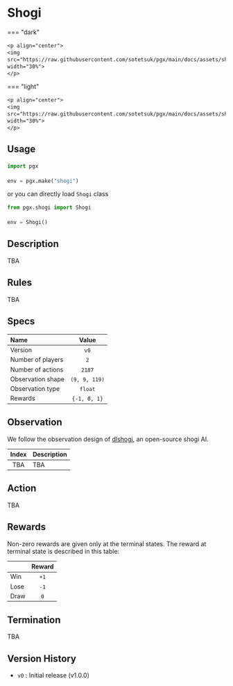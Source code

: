 # Shogi

=== "dark" 

    <p align="center">
    <img src="https://raw.githubusercontent.com/sotetsuk/pgx/main/docs/assets/shogi_dark.gif" width="30%">
    </p>

=== "light" 

    <p align="center">
    <img src="https://raw.githubusercontent.com/sotetsuk/pgx/main/docs/assets/shogi_light.gif" width="30%">
    </p>

## Usage

```py
import pgx

env = pgx.make("shogi")
```

or you can directly load `Shogi` class

```py
from pgx.shogi import Shogi

env = Shogi()
```

## Description

TBA


## Rules

TBA

## Specs

| Name | Value |
|:---|:----:|
| Version | `v0` |
| Number of players | `2` |
| Number of actions | `2187` |
| Observation shape | `(9, 9, 119)` |
| Observation type | `float` |
| Rewards | `{-1, 0, 1}` |

## Observation
We follow the observation design of [dlshogi](https://github.com/TadaoYamaoka/DeepLearningShogi), an open-source shogi AI.

| Index | Description |
|:---:|:----|
| TBA | TBA |

## Action

TBA

## Rewards
Non-zero rewards are given only at the terminal states.
The reward at terminal state is described in this table:

| | Reward |
|:---|:----:|
| Win | `+1` |
| Lose | `-1` |
| Draw | `0` |

## Termination

TBA

## Version History

- `v0` : Initial release (v1.0.0)
